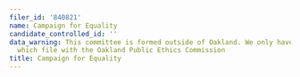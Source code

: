 ```yaml
---
filer_id: '840821'
name: Campaign for Equality
candidate_controlled_id: ''
data_warning: This committee is formed outside of Oakland. We only have data on committees
  which file with the Oakland Public Ethics Commission
title: Campaign for Equality
---
```

